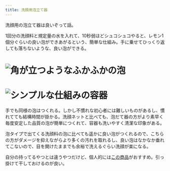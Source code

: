 ```yaml
---
title: 洗顔用泡立て器
---
```

洗顔用の泡立て器は良いぞって話。

1回分の洗顔料と規定量の水を入れて、10秒弱ほどシュコシュコやると、レモン1個分ぐらいの良い泡ができあがるという、簡単な仕組み。手に乗せてひっくり返しても落ちないような、良い泡ができる。

![](https://lh3.googleusercontent.com/docs/ADP-6oFe2vrXMA_39A1ibKh-hI-_g6nVdh7aOUsZaTs9LYFo8PL-1AVOvDmNphBSkNllAkvLFE4g6Pd1DbSIsSNXv6vKuZ57xw_hzMw7A9G6IzFIRLuc7xf6kdRyv7Gr1Oxheku5Ri0TE7WXyO2Pez6bd5E_5ytnpxWQWUpNeqnDpYzR0J_iZJvRsMlybXMzbs2O_YNX1-C3SJsT-YkNtTr27wZ_OcpyvQpcZyP9uxGbGFWehcmZQ8tfj1_tZ86ZaErxMWOlodd8w7HjGhJohYIN4M8vcCtkItIv9EkNCqcYP17ORmbePVw861jro2MmT85JTwHYr5jrh44dlJeCXFAZCgBsU3TwHgRgQFJg8P19c_9t8NZlz1uxU--k-mfxDljIiUNrVB7f5ElT2zw83cnyxfHJYWkTFJM6fvuMloaNyAL2U1hHmFddeubcY1WRzN8Ycnjzyvydj75PxWDVLbF5EV6ZUIWSZIqmiqmd514kq_vL9We_QD-7HvwCYfMbnVKJaIC_DboEgWPaLx_M63OQnuD_5o4B7O-xJTuVEgoDgRVCR-v7RPU3rWGbWItvmNoZLJOwuhm-I6dKmRZlo05YVOkJ8Tk6TU6spL_BpeSL7AlZvWYR7zDAUl3oJKx7ktXE6Pb3psUGYKmdvr5OCRoCOkOWd9r1li43-B3Dt97kygiOI7vuvX5xxC8YBzGU1Z7HowiO4x26G6tQ7bbNv_FkaIa5qCnUkcm8MX7-ihMNiAAa1IexI_hUz5O4AaUuHWgZ5H9t0MKIhwHxpdok8Yc0PJiOU58P-WeKgJws_BAKgBwANZ4mQAFyGe4nU8fDyToOCHc0RC0d2zxJa6ZcH7v9E6E4UVmYDCJi24VVVm8a_AvjvyJgP9QViSCbZak5LltJ83keBt0e3wKl0TCKfJR-MieOaZaXiMipsEJwVLVFRu9DZlGy-5K1BFUpXbMC7n1YvOSq1fLFImRDoZXcuPdgpDNwpmQY8e0WfM3iDcAR0jaDPj7r7_grdetNPoZ9bt_Peet9qzQLY35HiWcgKRJcM6S1uvZaApoJOe1U2GntQ2_OFpG7U0lbCJCuD8ne_sHItTcUs45fNFwX1G-xkM17M7Uo38sRI8frdUbNVHqPHvBY2f0QD7Ep-eXziyZSV-JNS-iED2sqzJbpOQrQpblMN9TPjVyLrH9QY9_V-a10hRE4Itmad9szQOe3ydv45Dk3dpkkJppWCS1B_Stm39QU022oqAm9RoqMSbU5M8tJSDxZw7LO "角が立つようなふかふかの泡")
================================================================================================================================================================================================================================================================================================================================================================================================================================================================================================================================================================================================================================================================================================================================================================================================================================================================================================================================================================================================================================================================================================================================================================================================================================================================================================================================================================================

![](https://lh3.googleusercontent.com/docs/ADP-6oF1gHU0mf2qNbcJlUBcWJi8lIbnnhtkoyIjYojAnSwbrYiix8RfQ85hk6AsC-sOYCzaFh42MWCeJz1qtaJYHibfa2j82rU2NFZFhICNzROS7pzFHIwie2djCHBqwgDitFvBDe6oeN346AcybycdHR9wlXQfVmARq_63ZbSkk1Rdv-CE6e4sKIiTie9LUOn_VH_ltwDm6tdYejqNibTHA2NriK_7Cpl2cxVCQ3r8CiIdi8dO1G8Ek2Xuij-0deSoTh-ZFTUjEMB_ztynTJrE6pqosa9asDfvQ6ud0FK8xWPSK0TteP-U8x-rmIBXT_wfzYQYGoCcaJnWn_46R2dfY5FxixIKAsvocWoQIG4kVuD0m706A6NXLGQCctEMwel-QBzmYWFXc2PiOcVi0kXmAQPxP4T93ne4XWNAa4mFua7-XdDJojwyE8rP-u4MMD3vq8-cv_tP-sOlmwurWuJYhoMbuYT0VLfYLsab8JpSfd0F_4Gjo8JS49McvZ73QK-kQKJgNq3lJimeHEglsL5Mk3bucDtjHieJEAYmkUFo3L6_LK3G5gie53RyDt6ZmCFsLYhvAZW_gY7YIi5b7kP_BwYDdvC_YjzdIZs5uZFc7yNYvIyqoWnbv_uMPHYKCgqYIpdnHDEjqfsvdVKmZjs3ik0m2GDzDINe9L0wJeVoAlmSNTqu_SONPAepPYR9P8JjMGaaYsNRt21joaLVSol2hN6G3i74qRnfhE4aJL9Or6QenIH8XQx38A0mlNpsp2LFJnr8tPi4n7E_7s7fpWZkCglhSE78A_pVONlxFf9cEpW6xHcg3Ctj4W-UbBZvnpv1WKHV0ZV4jR-V0TkqXs7JWrfM6pdAwRuyVK8kv_r54uev6usR4TaEPHXtsd4Yih4P0EP2Y_kyO_dDr0Gn41xd24zNJMTLPJQVa-1T_MS1CSf42USZ4jyFrfGvL3ioHe5hBiH_NEhmQPJ6kPnME5MpZsippSKay-yqK_Oj5HrgnJarL5l6oDgCXgaUtfOEtFbZXnma4i7nSCqptcQlj8L_6EJeNai-Pn6zokV2p-yZ8JSFEgTkxmxsj9RgZcCOMp9wz29z0ZzJ1dBvK2ZX1IfBwYYUxsntcfSRcHXH6eMk0YaX2wHceHdDJrdAtz_aNf-8B-1mhz2EBQm791JTddStmIqHI-8CIse19ydZmiUoRoYRj8qWXXzQD_iVGYCNxez7_jsT6trOimhQr99sNkPoFF54g8NcAKK5xT2dhX0TXlXaxfAf "シンプルな仕組みの容器")
==============================================================================================================================================================================================================================================================================================================================================================================================================================================================================================================================================================================================================================================================================================================================================================================================================================================================================================================================================================================================================================================================================================================================================================================================================================================================================================================================================================================

手でも同様の泡はつくれる。しかし不慣れな初心者には難しいものがあるし、慣れてても結構時間が掛かる。洗顔ネットと比べても、泡だて器の方がより素早く毎度安定した品質の泡が簡単につくれて、容器も洗いやすく清潔な印象がある。

泡タイプで出てくる洗顔料の泡に比べても遥かに良い泡がつくれるので、こちらの方がダメージを抑えながらより多くの汚れを取れるし、良い泡はなかなか垂れてこないので、目を開けたままでも余裕で洗えるぐらい洗顔が楽になる。

自分の持ってるやつとは違うやつだけど、個人的には[この商品](https://www.amazon.co.jp/dp/B09KMP9GDN)がおすすめ。引っ掛けて干しておけるのが良い。
